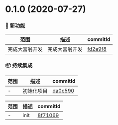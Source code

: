 # 0.1.0 (2020-07-27)

### 🌟 新功能
范围|描述|commitId
--|--|--
 完成大富翁开发 | 完成大富翁开发 | [fd2a9f8](https://github.com/18943122963/richer-0720/commit/fd2a9f8)


### 📦 持续集成
范围|描述|commitId
--|--|--
 - | 初始化项目 | [da0c590](https://github.com/18943122963/richer-0720/commit/da0c590)


范围|描述|commitId
--|--|--
 - | init | [8f71069](https://github.com/18943122963/richer-0720/commit/8f71069)

